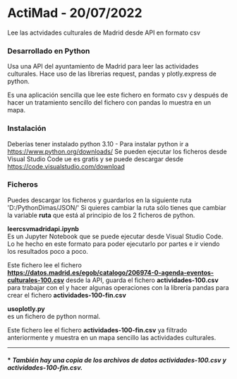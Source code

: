 # ActiMad - 20/07/2022
Lee las actvidades culturales de Madrid desde API en formato csv 

### Desarrollado en Python
Usa una API del ayuntamiento de Madrid para leer las actividades culturales.
Hace uso de las librerias request, pandas y plotly.express de python.

Es una aplicación sencilla que lee este fichero en formato csv y después de hacer un tratamiento sencillo del fichero con pandas lo muestra en un mapa.

### Instalación

Deberías tener instalado python 3.10 - Para instalar python ir a https://www.python.org/downloads/
Se pueden ejecutar los ficheros desde Visual Studio Code ue es gratis y se puede descargar desde https://code.visualstudio.com/download

### Ficheros

Puedes descargar los ficheros y guardarlos en la siguiente ruta 'D:/PythonDimas/JSON/'
Si quieres cambiar la ruta sólo tienes que cambiar la variable **ruta** que está al principio de los 2 ficheros de python.

**leercsvmadridapi.ipynb**  
Es un Jupyter Notebook que se puede ejecutar desde Visual Studio Code. Lo he hecho en este formato para poder ejecutarlo por partes e ir viendo los resultados poco a poco. 

Este fichero lee el fichero **https://datos.madrid.es/egob/catalogo/206974-0-agenda-eventos-culturales-100.csv** desde la API, guarda el fichero **actividades-100.csv** para trabajar con el y hacer algunas operaciones con la librería pandas para crear el fichero **actividades-100-fin.csv**

**usoplotly.py**  
es un fichero de python normal.  

Este fichero lee el fichero **actividades-100-fin.csv** ya filtrado anteriormente y muestra en un mapa sencillo las actividades culturales.  
  
***
    
#### * *También hay una copia de los archivos de datos **actividades-100.csv** y **actividades-100-fin.csv**.*

